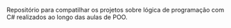 Repositório para compatilhar os projetos 
sobre lógica de programação com C#
realizados ao longo das aulas de POO.
